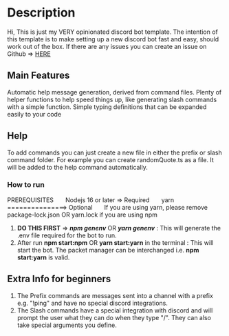 # Description
Hi,
This is just my VERY opinionated discord bot template. The intention of this template is to make setting up a new discord bot fast and easy, should work out of the box. If there are any issues you can create an issue on Github => [HERE](https://github.com/Squ1ggly/DiscordBotTemplate/issues)

## Main Features 
Automatic help message generation, derived from command files.
Plenty of helper functions to help speed things up, like generating slash commands with a simple function.
Simple typing definitions that can be expanded easily to your code


## Help
To add commands you can just create a new file in either the prefix or slash command folder.
For example you can create randomQuote.ts as a file. It will be added to the help command automatically.

### How to run
PREREQUISITES
&nbsp;&nbsp;&nbsp;&nbsp;&nbsp;&nbsp;Nodejs 16 or later => Required
&nbsp;&nbsp;&nbsp;&nbsp;&nbsp;&nbsp;yarn ===============> Optional
&nbsp;&nbsp;&nbsp;&nbsp;&nbsp;&nbsp;If you are using yarn, please remove package-lock.json OR yarn.lock if you are using npm
        
1. **DO THIS FIRST** => ***npm genenv*** OR ***yarn genenv*** : This will generate the .env file required for the bot to run.
2. After run **npm start:npm** OR **yarn start:yarn** in the terminal : This will start the bot. The packet manager can be interchanged i.e. **npm start:yarn** is valid.

## Extra Info for beginners
1. The Prefix commands are messages sent into a channel with a prefix e.g. "!ping" and have no special discord integrations.
2. The Slash commands have a special integration with discord and will prompt the user what they can do when they type "/". They can also take special arguments you define.